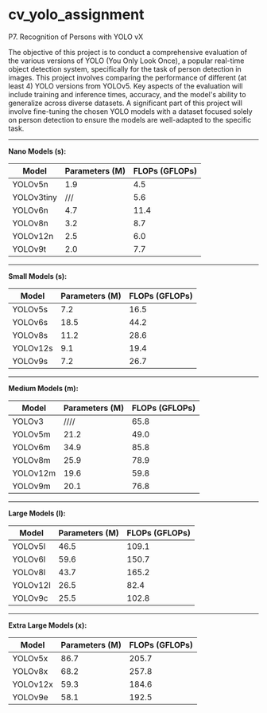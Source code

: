 # cv_yolo_assignment

P7. Recognition of Persons with YOLO vX

The objective of this project is to conduct a comprehensive evaluation of the various versions of YOLO (You Only Look Once), a popular real-time object detection system, specifically for the task of person detection in images. This project involves comparing the performance of different (at least 4) YOLO versions from YOLOv5. Key aspects of the evaluation will include training and inference times, accuracy, and the model's ability to generalize across diverse datasets. A significant part of this project will involve fine-tuning the chosen YOLO models with a dataset focused solely on person detection to ensure the models are well-adapted to the specific task.

---

**Nano Models (s):**

| Model      | Parameters (M) | FLOPs (GFLOPs) |
|------------|----------------|----------------|
| YOLOv5n    | 1.9            | 4.5            |
| YOLOv3tiny | ///            | 5.6            |
| YOLOv6n    | 4.7            | 11.4           |
| YOLOv8n    | 3.2            | 8.7            |
| YOLOv12n   | 2.5            | 6.0            |
| YOLOv9t | 2.0            | 7.7            |

---

**Small Models (s):**

| Model      | Parameters (M) | FLOPs (GFLOPs) |
|------------|----------------|----------------|
| YOLOv5s    | 7.2            | 16.5           |
| YOLOv6s    | 18.5           | 44.2           |
| YOLOv8s    | 11.2           | 28.6           |
| YOLOv12s   | 9.1            | 19.4           |
| YOLOv9s | 7.2            | 26.7           |

---

**Medium Models (m):**

| Model      | Parameters (M) | FLOPs (GFLOPs) |
|------------|----------------|----------------|
| YOLOv3     | ////           | 65.8           |
| YOLOv5m    | 21.2           | 49.0           |
| YOLOv6m    | 34.9           | 85.8           |
| YOLOv8m    | 25.9           | 78.9           |
| YOLOv12m   | 19.6           | 59.8           |
| YOLOv9m | 20.1           | 76.8           |

---

**Large Models (l):**

| Model      | Parameters (M) | FLOPs (GFLOPs) |
|------------|----------------|----------------|
| YOLOv5l    | 46.5           | 109.1          |
| YOLOv6l    | 59.6           | 150.7          |
| YOLOv8l    | 43.7           | 165.2          |
| YOLOv12l   | 26.5           | 82.4           |
| YOLOv9c | 25.5           | 102.8          |

---

**Extra Large Models (x):**

| Model      | Parameters (M) | FLOPs (GFLOPs) |
|------------|----------------|----------------|
| YOLOv5x    | 86.7           | 205.7          |
| YOLOv8x    | 68.2           | 257.8          |
| YOLOv12x   | 59.3           | 184.6          |
| YOLOv9e | 58.1           | 192.5          |
